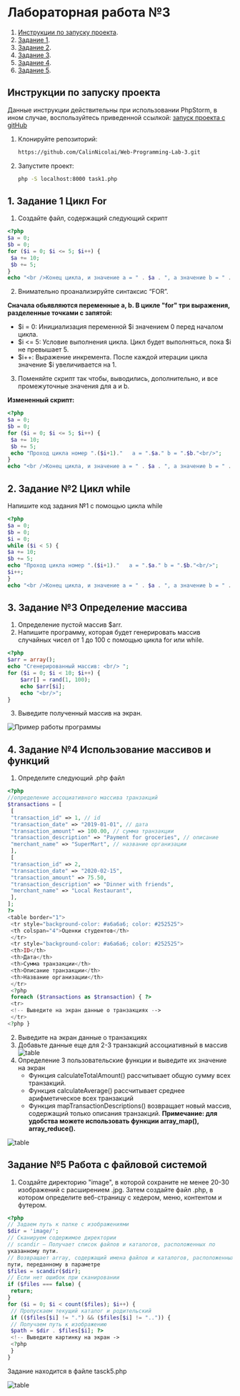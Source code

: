 # Лабораторная работа №3

1. [Инструкции по запуску проекта](#инструкции-по-запуску-проекта).
2. [Задание 1](#1-задание-1-цикл-for).
3. [Задание 2](#2-задание-№2-цикл-while).
4. [Задание 3](#3-задание-№3-определение-массива).
5. [Задание 4](#4-задание-№4-использование-массивов-и-функций).
6. [Задание 5](#задание-№5-работа-с-файловой-системой).

##  Инструкции по запуску проекта

Данные инструкции действительны при использовании PhpStorm, в ином случае, воспользуйтесь приведенной ссылкой:
[запуск проекта с gitHub](https://www.youtube.com/watch?v=6N6JFynR0gM)

1. Клонируйте репозиторий:
   ```bash
   https://github.com/CalinNicolai/Web-Programming-Lab-3.git
2. Запустите проект:
   <!-- Если у вас есть веб-сервер (например, Apache или Nginx), настройте его так, чтобы корневой каталог указывал на
   каталог вашего проекта.  
   Если у вас нет веб-сервера, вы можете использовать встроенный сервер PHP для тестирования: -->
   ```bash 
   php -S localhost:8000 task1.php

## 1. Задание 1 Цикл For

1. Создайте файл, содержащий следующий скрипт
```php
<?php
$a = 0;
$b = 0;
for ($i = 0; $i <= 5; $i++) {
 $a += 10;
 $b += 5;
}
echo "<br />Конец цикла, и значение a = " . $a . ", а значение b = " . $b;
```
2. Внимательно проанализируйте синтаксис “FOR”.

__Сначала обьявляются переменные a, b. В цикле "for" три выражения, разделенные точками с запятой:__

  * $i = 0: Инициализация переменной $i значением 0 перед началом цикла.
  * $i <= 5: Условие выполнения цикла. Цикл будет выполняться, пока $i не превышает 5.
  * $i++: Выражение инкремента. После каждой итерации цикла значение $i увеличивается на 1.

3. Поменяйте скрипт так чтобы, выводились, дополнительно, и все
промежуточные значения для a и b.

__Измененный скрипт:__
```php
<?php
$a = 0;
$b = 0;
for ($i = 0; $i <= 5; $i++) {
 $a += 10;
 $b += 5;
 echo "Проход цикла номер ".($i+1)."   a = ".$a." b = ".$b."<br/>";
}
echo "<br />Конец цикла, и значение a = " . $a . ", а значение b = " . $b;
```
## 2. Задание №2 Цикл while
 Напишите код задания №1 с помощью цикла while
 ```php
 <?php
$a = 0;
$b = 0;
$i = 0;
while ($i < 5) {
 $a += 10;
 $b += 5;
 echo "Проход цикла номер ".($i+1)."   a = ".$a." b = ".$b."<br/>";
 $i++;
}
echo "<br />Конец цикла, и значение a = " . $a . ", а значение b = " . $b;
```
## 3. Задание №3 Определение массива
1. Определение пустой массив $arr.
2. Напишите программу, которая будет генерировать массив случайных чисел
от 1 до 100 с помощью цикла for или while.
```php
<?php
$arr = array();
echo "Сгенерированный массив: <br/> ";
for ($i = 0; $i < 10; $i++) { 
    $arr[] = rand(1, 100);
    echo $arr[$i];
    echo "<br/>";
}
```
3. Выведите полученный массив на экран.

![Пример работы программы](/img/1..png)

## 4. Задание №4 Использование массивов и функций
1. Определите следующий .php файл
```php
<?php
//определение ассоциативного массива транзакций
$transactions = [
 [
 "transaction_id" => 1, // id
 "transaction_date" => "2019-01-01", // дата
 "transaction_amount" => 100.00, // сумма транзакции
 "transaction_description" => "Payment for groceries", // описание
 "merchant_name" => "SuperMart", // название организации
 ],
 [
 "transaction_id" => 2,
 "transaction_date" => "2020-02-15",
 "transaction_amount" => 75.50,
 "transaction_description" => "Dinner with friends",
 "merchant_name" => "Local Restaurant",
 ],
];
?>
<table border="1">
 <tr style="background-color: #a6a6a6; color: #252525">
 <th colspan="4">Оценки студентов</th>
 </tr>
 <tr style="background-color: #a6a6a6; color: #252525">
 <th>ID</th>
 <th>Дата</th>
 <th>Сумма транзакции</th>
 <th>Описание транзакции</th>
 <th>Название организации</th>
 </tr>
 <?php
 foreach ($transactions as $transaction) { ?>
 <tr>
 <!-- Выведите на экран данные о транзакциях -->
 </tr>
<?php }
```
2. Выведите на экран данные о транзакциях
3. Добавьте данные еще для 2-3 транзакций ассоциативный в массив
![table](/img/2.png)
4. Определение 3 пользовательские функции и выведите их значение на экран
   * Функция calculateTotalAmount() рассчитывает общую сумму всех
транзакций.
   * Функция calculateAverage() рассчитывает среднее арифметическое
всех транзакций
   * Функция mapTransactionDescriptions() возвращает новый массив,
содержащий только описания транзакций.
__Примечание: для удобства можете использовать функции array_map(),
array_reduce().__

![table](/img/3.png)

##  Задание №5 Работа с файловой системой

1. Создайте директорию "image", в которой сохраните не менее 20-30
изображений с расширением .jpg. Затем создайте файл .php, в котором
определите веб-страницу с хедером, меню, контентом и футером.
```php
<?php
// Задаем путь к папке с изображениями
$dir = 'image/';
// Сканируем содержимое директории
// scandir — Получает список файлов и каталогов, расположенных по
указанному пути.
// Возвращает array, содержащий имена файлов и каталогов, расположенных по
пути, переданному в параметре
$files = scandir($dir);
// Если нет ошибок при сканировании
if ($files === false) {
 return;
}
for ($i = 0; $i < count($files); $i++) {
 // Пропускаем текущий каталог и родительский
 if (($files[$i] != ".") && ($files[$i] != "..")) {
 // Получаем путь к изображению
 $path = $dir . $files[$i]; ?>
 <!-- Выведите картинку на экран ->
 <?php
 }
}
```
Задание находится в файле tasck5.php

![table](/img/chrome_PVOxY0fReC.png)
